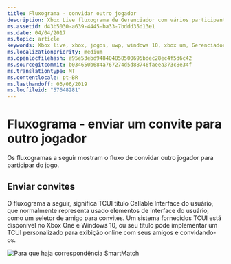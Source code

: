 ```yaml
---
title: Fluxograma - convidar outro jogador
description: Xbox Live fluxograma de Gerenciador com vários participantes - enviar um convite para outro jogador.
ms.assetid: d43b5030-a639-4445-ba33-7bddd35d13e1
ms.date: 04/04/2017
ms.topic: article
keywords: Xbox live, xbox, jogos, uwp, windows 10, xbox um, Gerenciador de vários jogadores, fluxograma
ms.localizationpriority: medium
ms.openlocfilehash: a95e53ebd948404858500695bdec28ec4f5d6c42
ms.sourcegitcommit: b034650b684a767274d5d88746faeea373c8e34f
ms.translationtype: MT
ms.contentlocale: pt-BR
ms.lasthandoff: 03/06/2019
ms.locfileid: "57648281"
---
```

# <a name="flowchart---send-an-invitation-to-another-player"></a>Fluxograma - enviar um convite para outro jogador

Os fluxogramas a seguir mostram o fluxo de convidar outro jogador para participar do jogo.

## <a name="send-invites"></a>Enviar convites

O fluxograma a seguir, significa TCUI título Callable Interface do usuário, que normalmente representa usado elementos de interface do usuário, como um seletor de amigo para convites. Um sistema fornecidos TCUI está disponível no Xbox One e Windows 10, ou seu título pode implementar um TCUI personalizado para exibição online com seus amigos e convidando-os.

![Para que haja correspondência SmartMatch](../../../images/multiplayer/mpm-send-invites.png)
